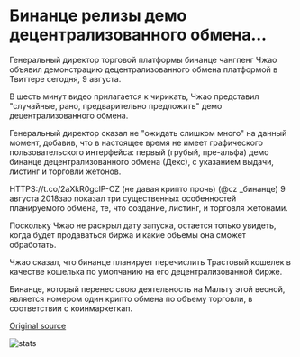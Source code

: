 # Бинанце релизы демо децентрализованного обмена...

Генеральный директор торговой платформы бинанце чангпенг Чжао объявил демонстрацию децентрализованного обмена платформой в Твиттере сегодня, 9 августа.

В шесть минут видео прилагается к чирикать, Чжао представил "случайные, рано, предварительно предложить" демо децентрализованного обмена.

Генеральный директор сказал не "ожидать слишком много" на данный момент, добавив, что в настоящее время не имеет графического пользовательского интерфейса: первый (грубый, пре-альфа) демо бинанце децентрализованного обмена (Декс), с указанием выдачи, листинг и торговли жетонов.

HTTPS://t.co/2aXkR0gclP-CZ (не давая крипто прочь) (@cz \_бинанце) 9 августа 2018зао показал три существенных особенностей планируемого обмена, те, что создание, листинг, и торговля жетонами.

Поскольку Чжао не раскрыл дату запуска, остается только увидеть, когда будет продаваться биржа и какие объемы она сможет обработать.

Чжао сказал, что бинанце планирует перечислить Трастовый кошелек в качестве кошелька по умолчанию на его децентрализованной бирже.

Бинанце, который перенес свою деятельность на Мальту этой весной, является номером один крипто обмена по объему торговли, в соответствии с коинмаркеткап.

[Original source](https://cointelegraph.com/news/binance-releases-demo-of-decentralized-exchange)

![stats](https://c.statcounter.com/11760860/0/a89fa40b/1/ "stats")